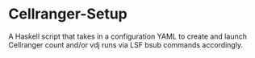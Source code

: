 # Cellranger-Setup
A Haskell script that takes in a configuration YAML to create and launch Cellranger count and/or vdj runs via LSF bsub commands accordingly.
